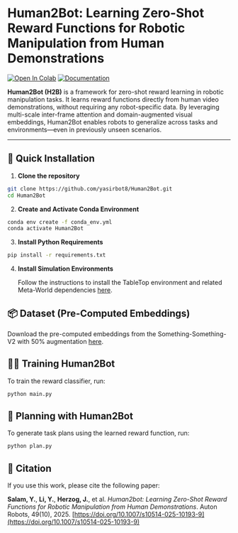 # Human2Bot: Learning Zero-Shot Reward Functions for Robotic Manipulation from Human Demonstrations

[![Open In Colab](https://colab.research.google.com/assets/colab-badge.svg)](https://colab.research.google.com/github/yasirbot8/Human2Bot)
[![Documentation](https://img.shields.io/badge/docs-github.io-blue)](https://yasirbot8.github.io/Human2Bot)

**Human2Bot (H2B)** is a framework for zero-shot reward learning in robotic manipulation tasks. It learns reward functions directly from human video demonstrations, without requiring any robot-specific data. By leveraging multi-scale inter-frame attention and domain-augmented visual embeddings, Human2Bot enables robots to generalize across tasks and environments—even in previously unseen scenarios.

---

## 🚀 Quick Installation

1. **Clone the repository**
```bash
git clone https://github.com/yasirbot8/Human2Bot.git
cd Human2Bot
```
2. **Create and Activate Conda Environment**
```bash
conda env create -f conda_env.yml
conda activate Human2Bot
```
3. **Install Python Requirements**
```bash
pip install -r requirements.txt
```
4. **Install Simulation Environments**

    Follow the instructions to install the TableTop environment and related Meta-World dependencies [here](https://github.com/anniesch/dvd).

## 📦 Dataset (Pre-Computed Embeddings)
Download the pre-computed embeddings from the Something-Something-V2 with 50% augmentation [here](https://drive.google.com/file/d/14HjUvqodZaO5DEb4Qt-TEoPNpe7sa-P1/view?usp=drive_link).

## 🏋️‍♂️ Training Human2Bot

To train the reward classifier, run:

```bash
python main.py
```

## 🧠 Planning with Human2Bot

To generate task plans using the learned reward function, run:

```bash
python plan.py
```
## 📖 Citation

If you use this work, please cite the following paper:

**Salam, Y.**, **Li, Y.**, **Herzog, J.**, et al. *Human2bot: Learning Zero-Shot Reward Functions for Robotic Manipulation from Human Demonstrations*. Auton Robots, 49(10), 2025. [https://doi.org/10.1007/s10514-025-10193-9](https://doi.org/10.1007/s10514-025-10193-9)


